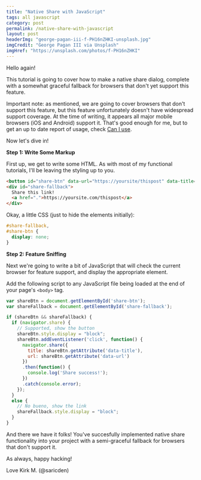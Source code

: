 ```yaml
---
title: "Native Share with JavaScript"
tags: all javascript
category: post
permalink: /native-share-with-javascript
layout: post
headerImg: "george-pagan-iii-f-PH16nZHKI-unsplash.jpg"
imgCredit: "George Pagan III via Unsplash"
imgHref: "https://unsplash.com/photos/f-PH16nZHKI"
---
```

Hello again!

This tutorial is going to cover how to make a native share dialog, complete with a somewhat graceful fallback for browsers that don't yet support this feature.

Important note: as mentioned, we are going to cover browsers that don't support this feature, but this feature unfortunately doesn't have widespread support coverage. At the time of writing, it appears all major mobile browsers (iOS and Android) support it. That's good enough for me, but to get an up to date report of usage, check <a href="https://caniuse.com/#feat=web-share" target="_blank">Can I use</a>.

Now let's dive in!

**Step 1: Write Some Markup**

First up, we get to write some HTML. As with most of my functional tutorials, I'll be leaving the styling up to you.

```html
<button id="share-btn" data-url="https://yoursite/thispost" data-title="Post Title">Share Me!</button>
<div id="share-fallback">
  Share this link!
  <a href=".">https://yoursite.com/thispost</a>
</div>
```

Okay, a little CSS (just to hide the elements initially):

```css
#share-fallback,
#share-btn {
  display: none;
}
```

**Step 2: Feature Sniffing**

Next we're going to write a bit of JavaScript that will check the current browser for feature support, and display the appropriate element.

Add the following script to any JavaScript file being loaded at the end of your page's `<body>` tag.

```javascript
var shareBtn = document.getElementById('share-btn');
var shareFallback = document.getElementById('share-fallback');

if (shareBtn && shareFallback) {
  if (navigator.share) {
    // Supported, show the button
    shareBtn.style.display = "block";
    shareBtn.addEventListener('click', function() {
      navigator.share({
        title: shareBtn.getAttribute('data-title'),
        url: shareBtn.getAttribute('data-url')
      })
      .then(function() {
        console.log('Share success!');
      })
      .catch(console.error);
    });
  }
  else {
    // No bueno, show the link
    shareFallback.style.display = "block";
  }
}
```

And there we have it folks! You've succesfully implemented native share functionality into your project with a semi-graceful fallback for browsers that don't support it.

As always, happy hacking!

Love Kirk M. (@saricden)